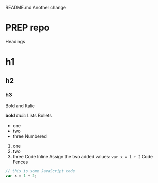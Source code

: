 README.md
Another change
# PREP repo

Headings
# h1
## h2
### h3
Bold and Italic

**bold**
_italic_
Lists
Bullets
* one
* two
* three
Numbered
1. one
1. two
1. three
Code
Inline
Assign the two added values: `var x = 1 + 2`
Code Fences
```js
// this is some JavaScript code
var x = 1 + 2;


